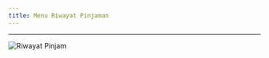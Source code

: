 ```yaml
---
title: Menu Riwayat Pinjaman
---
```

***

![Riwayat Pinjam](https://media.discordapp.net/attachments/901502995525693551/1026138618252767292/unknown.png?width=1440&height=310)